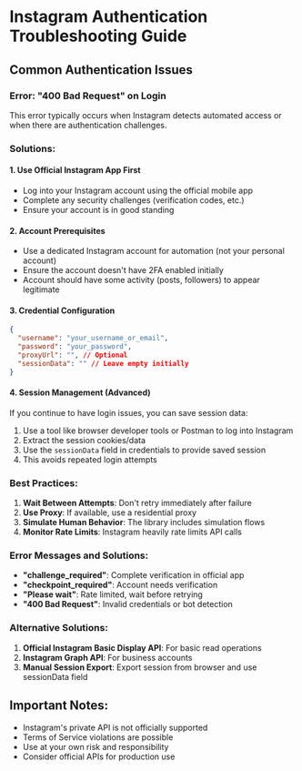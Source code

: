 # Instagram Authentication Troubleshooting Guide

## Common Authentication Issues

### Error: "400 Bad Request" on Login

This error typically occurs when Instagram detects automated access or when there are authentication challenges.

### Solutions:

#### 1. **Use Official Instagram App First**
- Log into your Instagram account using the official mobile app
- Complete any security challenges (verification codes, etc.)
- Ensure your account is in good standing

#### 2. **Account Prerequisites**
- Use a dedicated Instagram account for automation (not your personal account)
- Ensure the account doesn't have 2FA enabled initially
- Account should have some activity (posts, followers) to appear legitimate

#### 3. **Credential Configuration**
```json
{
  "username": "your_username_or_email",
  "password": "your_password",
  "proxyUrl": "", // Optional
  "sessionData": "" // Leave empty initially
}
```

#### 4. **Session Management (Advanced)**
If you continue to have login issues, you can save session data:

1. Use a tool like browser developer tools or Postman to log into Instagram
2. Extract the session cookies/data
3. Use the `sessionData` field in credentials to provide saved session
4. This avoids repeated login attempts

### Best Practices:

1. **Wait Between Attempts**: Don't retry immediately after failure
2. **Use Proxy**: If available, use a residential proxy
3. **Simulate Human Behavior**: The library includes simulation flows
4. **Monitor Rate Limits**: Instagram heavily rate limits API calls

### Error Messages and Solutions:

- **"challenge_required"**: Complete verification in official app
- **"checkpoint_required"**: Account needs verification
- **"Please wait"**: Rate limited, wait before retrying
- **"400 Bad Request"**: Invalid credentials or bot detection

### Alternative Solutions:

1. **Official Instagram Basic Display API**: For basic read operations
2. **Instagram Graph API**: For business accounts
3. **Manual Session Export**: Export session from browser and use sessionData field

## Important Notes:

- Instagram's private API is not officially supported
- Terms of Service violations are possible
- Use at your own risk and responsibility
- Consider official APIs for production use
